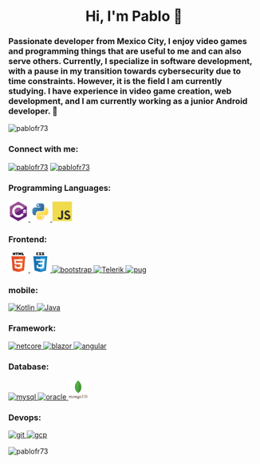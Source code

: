 <h1 align="center">Hi, I'm Pablo 🐢</h1>
<h3 align="left">Passionate developer from Mexico City, I enjoy video games and programming things that are useful to me and can also serve others. Currently, I specialize in software development, with a pause in my transition towards cybersecurity due to time constraints. However, it is the field I am currently studying. I have experience in video game creation, web development, and I am currently working as a junior Android developer. 🤠</h3>

<p align="left"> <img src="https://komarev.com/ghpvc/?username=pablofr73&label=Profile%20views&color=0e75b6&style=flat" alt="pablofr73" /> </p>

<h3 align="left">Connect with me:</h3>
<p align="left">
<a href="https://twitter.com/PabloFR73" target="blank"><img align="center" src="https://www.vectorlogo.zone/logos/twitter/twitter-official.svg" alt="pablofr73" height="30" width="40" /></a>
<a href="https://www.linkedin.com/in/pablofr73" target="blank"><img align="center" src="https://www.vectorlogo.zone/logos/linkedin/linkedin-tile.svg" alt="pablofr73" height="30" width="40" /></a>
</p>

<h3 align="left">Programming Languages:</h3>
<p align="left"> 
<a href="https://www.w3schools.com/cs/" target="_blank" rel="noreferrer"> <img src="https://raw.githubusercontent.com/devicons/devicon/master/icons/csharp/csharp-original.svg" alt="csharp" width="40" height="40"/> </a> 
<a href="https://www.python.org" target="_blank" rel="noreferrer"> <img src="https://raw.githubusercontent.com/devicons/devicon/master/icons/python/python-original.svg" alt="python" width="40" height="40"/> </a> 
<a href="https://developer.mozilla.org/en-US/docs/Web/JavaScript" target="_blank" rel="noreferrer"> <img src="https://raw.githubusercontent.com/devicons/devicon/master/icons/javascript/javascript-original.svg" alt="javascript" width="40" height="40"/> </a> 
</p>

<h3 align="left">Frontend:</h3>
<p align="left"> 
<a href="https://www.w3.org/html/" target="_blank" rel="noreferrer"> <img src="https://raw.githubusercontent.com/devicons/devicon/master/icons/html5/html5-original-wordmark.svg" alt="html5" width="40" height="40"/> </a> 
<a href="https://www.w3schools.com/css/" target="_blank" rel="noreferrer"> <img src="https://raw.githubusercontent.com/devicons/devicon/master/icons/css3/css3-original-wordmark.svg" alt="css3" width="40" height="40"/> </a> 
<a href="https://getbootstrap.com" target="_blank" rel="noreferrer"> <img src="https://commons.wikimedia.org/wiki/File:Bootstrap_logo.svg" alt="bootstrap" width="40" height="40"/> </a> 
<a href="https://www.telerik.com" target="_blank" rel="noreferrer"> <img src="https://logowik.com/content/uploads/images/telerik2931.jpg" alt="Telerik" width="40" height="40"/> </a> 
<a href="https://pugjs.org" target="_blank" rel="noreferrer"> <img src="https://cdn.worldvectorlogo.com/logos/pug.svg" alt="pug" width="40" height="40"/> </a> 
</p>

<h3 align="left">mobile:</h3>
<p align="left"> 
<a href="https://kotlinlang.org" target="_blank" rel="noreferrer"> <img src="https://www.vectorlogo.zone/logos/kotlinlang/kotlinlang-icon.svg" alt="Kotlin" width="40" height="40"/> </a> 
<a href="www.java.com" target="_blank" rel="noreferrer"> <img src="https://www.vectorlogo.zone/logos/java/java-icon.svg" alt="Java" width="40" height="40"/> </a> 
</p>

<h3 align="left">Framework:</h3>
<p align="left"> 
<a href="https://dotnet.microsoft.com/en-us/" target="_blank" rel="noreferrer"> <img src="https://logowik.com/content/uploads/images/dot-net-core1874.logowik.com.webp" alt="netcore" width="40" height="40"/> </a> 
<a href="https://dotnet.microsoft.com/en-us/apps/aspnet/web-apps/blazor/" target="_blank" rel="noreferrer"> <img src="https://www.cdnlogo.com/logos/b/67/blazor.svg" alt="blazor" width="40" height="40"/> </a> 
<a href="https://angular.io" target="_blank" rel="noreferrer"> <img src="https://www.vectorlogo.zone/logos/angular/angular-icon.svg" alt="angular" width="40" height="40"/> </a>

<h3 align="left">Database:</h3>
<p align="left"> 
<a href="https://www.microsoft.com/es-mx/sql-server/sql-server-2022" target="_blank" rel="noreferrer"> <img src="https://cdn.jsdelivr.net/gh/devicons/devicon/icons/microsoftsqlserver/microsoftsqlserver-plain.svg" alt="mysql" width="40" height="40"/> </a> 
<a href="https://www.oracle.com/database/" target="_blank" rel="noreferrer"> <img src="https://www.vectorlogo.zone/logos/oracle/oracle-ar21.svg" alt="oracle" width="40" height="40"/> </a> 
<a href="https://www.mongodb.com/" target="_blank" rel="noreferrer"> <img src="https://raw.githubusercontent.com/devicons/devicon/master/icons/mongodb/mongodb-original-wordmark.svg" alt="mongodb" width="40" height="40"/> </a> 
</p>

<h3 align="left">Devops:</h3>
<p align="left"> 
<a href="https://git-scm.com/" target="_blank" rel="noreferrer"> <img src="https://www.vectorlogo.zone/logos/git-scm/git-scm-icon.svg" alt="git" width="40" height="40"/> </a> 
<a href="https://cloud.google.com" target="_blank" rel="noreferrer"> <img src="https://www.vectorlogo.zone/logos/google_cloud/google_cloud-icon.svg" alt="gcp" width="40" height="40"/> </a>


<p><img align="center" src="https://github-readme-stats.vercel.app/api/top-langs?username=pablofr73&show_icons=true&locale=en&layout=compact" alt="pablofr73" /></p>
